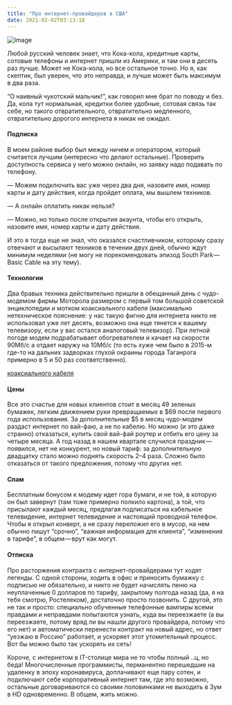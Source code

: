 ```yaml
---
title: "Про интернет-провайдеров в США"
date: 2021-02-02T03:13:18
---
```


![Image](https://cdn-images-1.medium.com/max/1200/1*AL5yIUqXTP8oGheCc9DisQ.jpeg)

Любой русский человек знает, что Кока-кола, кредитные карты, сотовые телефоны и интернет пришли из Америки, и там они в десять раз лучше. Может не Кока-кола, но все остальное точно. Но я, как скептик, был уверен, что это неправда, и лучше может быть максимум в два раза.

“О наивный чукотский мальчик!”, как говорил мне брат по поводу и без. Да, кола тут нормальная, кредитки более удобные, сотовая связь так себе, но такого отвратительного, отвратительно медленного, отвратительно дорогого интернета я никак не ожидал.

#### Подписка

В моем районе выбор был между ничем и оператором, который считается лучшим (интересно что делают остальные). Проверить доступность сервиса у него можно онлайн, но заявку надо подавать по телефону.

— Можем подключить вас уже через два дня, назовите имя, номер карты и дату действия, когда пройдет оплата, мы вышлем техников.

— А онлайн оплатить никак нельзя?

— Можно, но только после открытия акаунта, чтобы его открыть, назовите имя, номер карты и дату действия.

И это я тогда еще не знал, что оказался счастливчиком, которому сразу отвечают и высылают техников в течении двух дней, обычно ждут минимум неделями (не могу не порекомендовать эпизод South Park — Basic Cable на эту тему).

#### Технологии

Два бравых техника действительно пришли в обещанный день с чудо-модемом фирмы Моторола размером с первый том большой советской энциклопедии и мотком коаксиального кабеля (максимально нетехническое пояснение: у нас такую фигню для интернета никто не использовал уже лет десять, возможно она еще тянется к вашему телевизору, если у вас остался аналоговый телевизор). При летной погоде модем подрабатывает обогревателем и качает на скорости 90Мб/с а отдает наружу на 10Мб/с (то есть хуже чем было в 2015-м где-то на дальних задворках глухой окраины города Таганрога примерно в 5 и 50 раз соответственно).

[коаксиального кабеля](https://ru.wikipedia.org/wiki/%D0%9A%D0%BE%D0%B0%D0%BA%D1%81%D0%B8%D0%B0%D0%BB%D1%8C%D0%BD%D1%8B%D0%B9_%D0%BA%D0%B0%D0%B1%D0%B5%D0%BB%D1%8C)

#### Цены

Все это счастье для новых клиентов стоит в месяц 49 зеленых бумажек, легким движением руки превращаемых в $69 после первого года использования. За дополнительные $5 в месяц чудо-модем раздаст интернет по вай-фаю, а не по кабелю. Но можно (и это даже странно) отказаться, купить свой вай-фай роутер и отбить его цену за четыре месяца. А год назад в нашем квартале случился праздник — появился, нет не конкурент, но новый тариф: за дополнительную двадцатку стало можно поднять скорость 2–4 раза. Сложно было отказаться от такого предложения, потому что других нет.

#### Спам

Бесплатным бонусом к модему идет гора бумаги, и не той, в которую он был завернут (там тоже примерно полкило картона), а той, что присылают каждый месяц, предлагая подписаться на кабельное телевидение, интернет телевидение и настоящий проводной телефон. Чтобы я открыл конверт, а не сразу переложил его в мусор, на нем обычно пишут “срочно”, “важная информация для клиента”, “изменения в тарифе”, в общем — врут как могут.

#### Отписка

Про расторжения контракта с интернет-провайдерами тут ходят легенды. С одной стороны, ходить в офис и приносить бумажку с подписью не обязательно, и никто не будет начислять пеню на неуплаченные 0 долларов по тарифу, закрытому полгода назад (да, я на тебя смотрю, Ростелеком), достаточно просто позвонить. С другой, это не так и просто: специально обученные телефонные вампиры всеми правдами и неправдами попытаются узнать, куда вы переезжаете (а вы переезжаете, потому вряд ли вы нашли другого провайдера, потому что его нет) и автоматически перенести контракт на новый адрес, но ответ “уезжаю в Россию” работает, и ускоряет этот утомительный процесс. Вот бы можно было так ускорять их сеть!

Короче, с интернетом в IT-столице мира не то чтобы полный ..ц, но беда! Многочисленные программисты, перманентно перешедшие на удаленку в эпоху коронавируса, доплачивают еще пару сотен, и подключают себе корпоративный интернет там, где это возможно, остальные договариваются со своими половинками не выходить в Зум в HD одновременно. В общем, жить можно.
